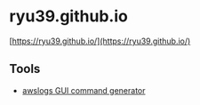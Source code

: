 # ryu39.github.io

[https://ryu39.github.io/](https://ryu39.github.io/)

## Tools

- [awslogs GUI command generator](https://ryu39.github.io/tools/awslogs_command_generator.html)

